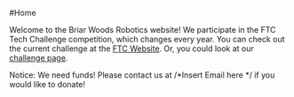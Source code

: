 #Home

Welcome to the Briar Woods Robotics website! We participate in the FTC Tech Challenge competition, which changes every year. You can check out the current challenge at the [FTC Website](http://www.usfirst.org/roboticsprograms/ftc/game). Or, you could look at our [challenge page](/challenge.php). 

Notice: We need funds! Please contact us at /*Insert Email here */ if you would like to donate! 

